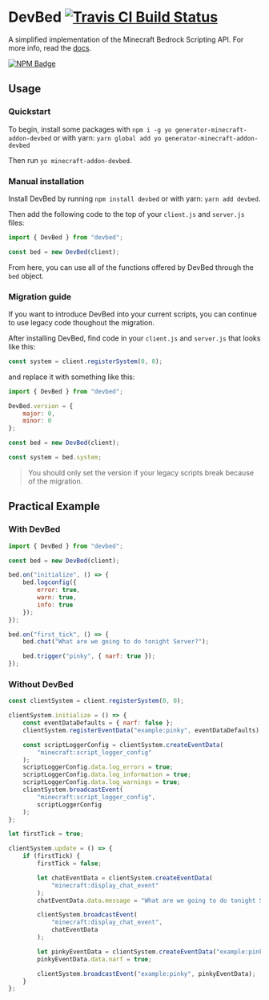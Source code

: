 # DevBed [![Travis CI Build Status](https://img.shields.io/travis/com/Richienb/devbed/master.svg?style=for-the-badge)](https://travis-ci.com/Richienb/devbed)

A simplified implementation of the Minecraft Bedrock Scripting API. For more info, read the [docs](https://richienb.github.io/devbed).

[![NPM Badge](https://nodei.co/npm/devbed.png)](https://npmjs.com/package/devbed)

## Usage

### Quickstart

To begin, install some packages with `npm i -g yo generator-minecraft-addon-devbed` or with yarn: `yarn global add yo generator-minecraft-addon-devbed`

Then run `yo minecraft-addon-devbed`.

### Manual installation

Install DevBed by running `npm install devbed` or with yarn: `yarn add devbed`.

Then add the following code to the top of your `client.js` and `server.js` files:

```js
import { DevBed } from "devbed";

const bed = new DevBed(client);
```

From here, you can use all of the functions offered by DevBed through the `bed` object.

### Migration guide

If you want to introduce DevBed into your current scripts, you can continue to use legacy code thoughout the migration.

After installing DevBed, find code in your `client.js` and `server.js` that looks like this:

```js
const system = client.registerSystem(0, 0);
```

and replace it with something like this:

```js
import { DevBed } from "devbed";

DevBed.version = {
    major: 0,
    minor: 0
};

const bed = new DevBed(client);

const system = bed.system;
```

> You should only set the version if your legacy scripts break because of the migration.

## Practical Example

### With DevBed

```js
import { DevBed } from "devbed";

const bed = new DevBed(client);

bed.on("initialize", () => {
    bed.logconfig({
        error: true,
        warn: true,
        info: true
    });
});

bed.on("first_tick", () => {
    bed.chat("What are we going to do tonight Server?");

    bed.trigger("pinky", { narf: true });
});
```

### Without DevBed

```js
const clientSystem = client.registerSystem(0, 0);

clientSystem.initialize = () => {
    const eventDataDefaults = { narf: false };
    clientSystem.registerEventData("example:pinky", eventDataDefaults);

    const scriptLoggerConfig = clientSystem.createEventData(
        "minecraft:script_logger_config"
    );
    scriptLoggerConfig.data.log_errors = true;
    scriptLoggerConfig.data.log_information = true;
    scriptLoggerConfig.data.log_warnings = true;
    clientSystem.broadcastEvent(
        "minecraft:script_logger_config",
        scriptLoggerConfig
    );
};

let firstTick = true;

clientSystem.update = () => {
    if (firstTick) {
        firstTick = false;

        let chatEventData = clientSystem.createEventData(
            "minecraft:display_chat_event"
        );
        chatEventData.data.message = "What are we going to do tonight Server?";

        clientSystem.broadcastEvent(
            "minecraft:display_chat_event",
            chatEventData
        );

        let pinkyEventData = clientSystem.createEventData("example:pinky");
        pinkyEventData.data.narf = true;

        clientSystem.broadcastEvent("example:pinky", pinkyEventData);
    }
};
```
